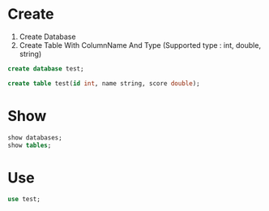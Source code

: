 # Create
1. Create Database
2. Create Table With ColumnName And Type (Supported type : int, double, string)
```sql
create database test;

create table test(id int, name string, score double);
```
# Show
```sql
show databases;
show tables;
```
# Use
```sql
use test;
```